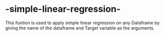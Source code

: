 # -simple-linear-regression-
This funtion is  used to apply simple linear regression on any Dataframe by giving the name of the dataframe and Target variable as the arguments.
